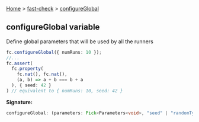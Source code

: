 [Home](/) &gt; [fast-check](../fast-check.md) &gt; [configureGlobal](configureGlobal.md)

## configureGlobal variable

Define global parameters that will be used by all the runners

```typescript
fc.configureGlobal({ numRuns: 10 });
//...
fc.assert(
  fc.property(
    fc.nat(), fc.nat(),
    (a, b) => a + b === b + a
  ), { seed: 42 }
) // equivalent to { numRuns: 10, seed: 42 }

```

<b>Signature:</b>

```typescript
configureGlobal: (parameters: Pick<Parameters<void>, "seed" | "randomType" | "numRuns" | "maxSkipsPerRun" | "timeout" | "skipAllAfterTimeLimit" | "interruptAfterTimeLimit" | "markInterruptAsFailure" | "logger" | "unbiased" | "verbose" | "endOnFailure">) => void
```

